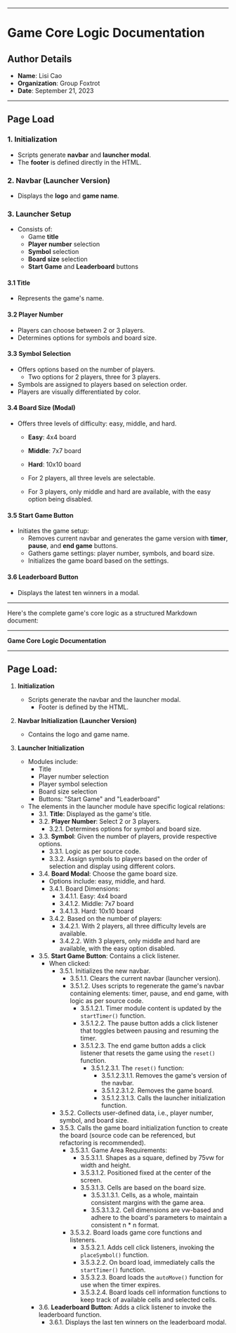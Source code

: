 
---

# Game Core Logic Documentation

## Author Details
- **Name**: Lisi Cao
- **Organization**: Group Foxtrot
- **Date**: September 21, 2023

---

## **Page Load**

### 1. Initialization
- Scripts generate **navbar** and **launcher modal**.
- The **footer** is defined directly in the HTML.

### 2. Navbar (Launcher Version)
- Displays the **logo** and **game name**.

### 3. Launcher Setup
- Consists of:
  - Game **title**
  - **Player number** selection
  - **Symbol** selection
  - **Board size** selection
  - **Start Game** and **Leaderboard** buttons

#### 3.1 Title
- Represents the game's name.

#### 3.2 Player Number
- Players can choose between 2 or 3 players.
- Determines options for symbols and board size.

#### 3.3 Symbol Selection
- Offers options based on the number of players.
  - Two options for 2 players, three for 3 players.
- Symbols are assigned to players based on selection order.
- Players are visually differentiated by color.

#### 3.4 Board Size (Modal)
- Offers three levels of difficulty: easy, middle, and hard.
  - **Easy**: 4x4 board
  - **Middle**: 7x7 board
  - **Hard**: 10x10 board

  - For 2 players, all three levels are selectable.
  - For 3 players, only middle and hard are available, with the easy option being disabled.

#### 3.5 Start Game Button
- Initiates the game setup:
  - Removes current navbar and generates the game version with **timer**, **pause**, and **end game** buttons.
  - Gathers game settings: player number, symbols, and board size.
  - Initializes the game board based on the settings.

#### 3.6 Leaderboard Button
- Displays the latest ten winners in a modal.

---

Here's the complete game's core logic as a structured Markdown document:

---

**Game Core Logic Documentation**

---

## Page Load:
1. **Initialization**
   - Scripts generate the navbar and the launcher modal.
     - Footer is defined by the HTML.
   
2. **Navbar Initialization (Launcher Version)**
   - Contains the logo and game name.

3. **Launcher Initialization**
   - Modules include:
     - Title
     - Player number selection
     - Player symbol selection
     - Board size selection
     - Buttons: "Start Game" and "Leaderboard"
   - The elements in the launcher module have specific logical relations:
     - 3.1. **Title**: Displayed as the game's title.
     - 3.2. **Player Number**: Select 2 or 3 players.
       - 3.2.1. Determines options for symbol and board size.
     - 3.3. **Symbol**: Given the number of players, provide respective options.
       - 3.3.1. Logic as per source code.
       - 3.3.2. Assign symbols to players based on the order of selection and display using different colors.
     - 3.4. **Board Modal**: Choose the game board size.
       - Options include: easy, middle, and hard.
       - 3.4.1. Board Dimensions:
         - 3.4.1.1. Easy: 4x4 board
         - 3.4.1.2. Middle: 7x7 board
         - 3.4.1.3. Hard: 10x10 board
       - 3.4.2. Based on the number of players:
         - 3.4.2.1. With 2 players, all three difficulty levels are available.
         - 3.4.2.2. With 3 players, only middle and hard are available, with the easy option disabled.
     - 3.5. **Start Game Button**: Contains a click listener.
       - When clicked:
         - 3.5.1. Initializes the new navbar.
           - 3.5.1.1. Clears the current navbar (launcher version).
           - 3.5.1.2. Uses scripts to regenerate the game's navbar containing elements: timer, pause, and end game, with logic as per source code.
             - 3.5.1.2.1. Timer module content is updated by the `startTimer()` function.
             - 3.5.1.2.2. The pause button adds a click listener that toggles between pausing and resuming the timer.
             - 3.5.1.2.3. The end game button adds a click listener that resets the game using the `reset()` function.
               - 3.5.1.2.3.1. The `reset()` function:
                 - 3.5.1.2.3.1.1. Removes the game's version of the navbar.
                 - 3.5.1.2.3.1.2. Removes the game board.
                 - 3.5.1.2.3.1.3. Calls the launcher initialization function.
         - 3.5.2. Collects user-defined data, i.e., player number, symbol, and board size.
         - 3.5.3. Calls the game board initialization function to create the board (source code can be referenced, but refactoring is recommended).
           - 3.5.3.1. Game Area Requirements:
             - 3.5.3.1.1. Shapes as a square, defined by 75vw for width and height.
             - 3.5.3.1.2. Positioned fixed at the center of the screen.
             - 3.5.3.1.3. Cells are based on the board size.
               - 3.5.3.1.3.1. Cells, as a whole, maintain consistent margins with the game area.
               - 3.5.3.1.3.2. Cell dimensions are vw-based and adhere to the board's parameters to maintain a consistent n * n format.
           - 3.5.3.2. Board loads game core functions and listeners.
             - 3.5.3.2.1. Adds cell click listeners, invoking the `placeSymbol()` function.
             - 3.5.3.2.2. On board load, immediately calls the `startTimer()` function.
             - 3.5.3.2.3. Board loads the `autoMove()` function for use when the timer expires.
             - 3.5.3.2.4. Board loads cell information functions to keep track of available cells and selected cells.
     - 3.6. **Leaderboard Button**: Adds a click listener to invoke the leaderboard function.
       - 3.6.1. Displays the last ten winners on the leaderboard modal.
